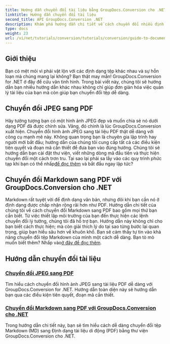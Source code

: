 ```yaml
---
title: Hướng dẫn chuyển đổi tài liệu bằng GroupDocs.Conversion cho .NET
linktitle: Hướng dẫn chuyển đổi tài liệu
second_title: API GroupDocs.Conversion .NET
description: Khám phá hướng dẫn chi tiết về cách chuyển đổi nhiều định dạng tài liệu khác nhau bằng GroupDocs.Conversion cho .NET và hợp lý hóa quy trình quản lý tệp của bạn.
type: docs
weight: 23
url: /vi/net/tutorials/conversion/tutorials/conversion/guide-to-document-conversion/
---
```

## Giới thiệu

Bạn có mệt mỏi vì phải vật lộn với các định dạng tệp khác nhau và sự hỗn loạn mà chúng mang lại không? Bạn thật may mắn! GroupDocs.Conversion for .NET ở đây để cứu vãn tình hình. Trong bài viết này, chúng tôi sẽ hướng dẫn bạn nhiều hướng dẫn khác nhau không chỉ giúp đơn giản hóa việc quản lý tài liệu của bạn mà còn giúp bạn chuyển đổi tệp dễ dàng.

## Chuyển đổi JPEG sang PDF

 Hãy tưởng tượng bạn có một hình ảnh JPEG đẹp và muốn chia sẻ nó dưới dạng PDF đã được chỉnh sửa. Vâng, đó chính là lúc GroupDocs.Conversion xuất hiện. Chuyển đổi hình ảnh JPEG sang tài liệu PDF thật dễ dàng với công cụ mạnh mẽ này. Không quan trọng bạn là chuyên gia lập trình hay người mới bắt đầu; hướng dẫn của chúng tôi cung cấp tất cả các điều kiện tiên quyết và đoạn mã cần thiết để đưa bạn vào đúng hướng. Chúng tôi sẽ hướng dẫn bạn cài đặt thư viện, viết những dòng mã đầu tiên và thực hiện chuyển đổi một cách trơn tru. Tại sao lại phải sa lầy vào các quy trình phức tạp khi bạn có thể nhấp[để đọc thêm](./converting-jpeg-to-pdf/) và bắt đầu ngay lập tức?

## Chuyển đổi Markdown sang PDF với GroupDocs.Conversion cho .NET

Markdown rất tuyệt vời để định dạng văn bản, nhưng đôi khi bạn cần nó ở định dạng được chấp nhận rộng rãi hơn như PDF. Hướng dẫn chi tiết của chúng tôi về cách chuyển đổi Markdown sang PDF bao gồm mọi thứ bạn cần biết. Từ việc thiết lập môi trường của bạn đến thực hiện các lệnh chuyển đổi lý tưởng, chúng tôi đã hỗ trợ bạn. Hướng dẫn này không chỉ cho bạn biết cách thực hiện; mà còn giải thích lý do tại sao từng bước lại quan trọng, giúp bạn hiểu sâu hơn về khuôn khổ. Bạn sẽ cảm thấy tự tin vào khả năng chuyển đổi tệp Markdown của mình một cách dễ dàng. Bạn tò mò muốn biết thêm? Nhấp vào[ở đây để đọc thêm](./convert-markdown-to-pdf/).

## Hướng dẫn chuyển đổi tài liệu
### [Chuyển đổi JPEG sang PDF](./converting-jpeg-to-pdf/)
Tìm hiểu cách chuyển đổi hình ảnh JPEG sang tài liệu PDF dễ dàng với GroupDocs.Conversion for .NET. Hướng dẫn toàn diện này sẽ hướng dẫn bạn qua các điều kiện tiên quyết, đoạn mã cần thiết.
### [Chuyển đổi Markdown sang PDF với GroupDocs.Conversion cho .NET](./convert-markdown-to-pdf/)
Trong hướng dẫn chi tiết này, bạn sẽ tìm hiểu cách dễ dàng chuyển đổi tệp Markdown (MD) sang Định dạng tài liệu di động (PDF) bằng thư viện GroupDocs.Conversion cho .NET.
